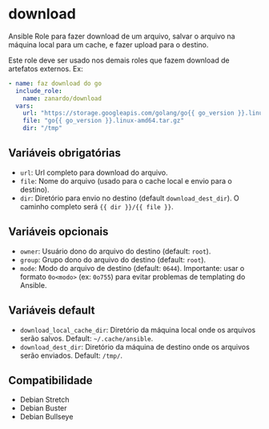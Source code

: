 # download

Ansible Role para fazer download de um arquivo, salvar o arquivo na máquina local para um cache, e
fazer upload para o destino.

Este role deve ser usado nos demais roles que fazem download de artefatos externos. Ex:

```yaml
- name: faz download do go
  include_role:
    name: zanardo/download
  vars:
    url: "https://storage.googleapis.com/golang/go{{ go_version }}.linux-amd64.tar.gz"
    file: "go{{ go_version }}.linux-amd64.tar.gz"
    dir: "/tmp"
```

## Variáveis obrigatórias

- `url`: Url completo para download do arquivo.
- `file`: Nome do arquivo (usado para o cache local e envio para o destino).
- `dir`: Diretório para envio no destino (default `download_dest_dir`). O caminho completo será `{{ dir }}/{{ file }}`.

## Variáveis opcionais

- `owner`: Usuário dono do arquivo do destino (default: `root`).
- `group`: Grupo dono do arquivo do destino (default: `root`).
- `mode`: Modo do arquivo de destino (default: `0644`). Importante: usar o formato `0o<modo>` (ex:
  `0o755`) para evitar problemas de templating do Ansible.

## Variáveis default

- `download_local_cache_dir`:  Diretório da máquina local onde os arquivos serão salvos. Default:
  `~/.cache/ansible`.
- `download_dest_dir`: Diretório da máquina de destino onde os arquivos serão enviados. Default:
  `/tmp/`.

## Compatibilidade

- Debian Stretch
- Debian Buster
- Debian Bullseye
